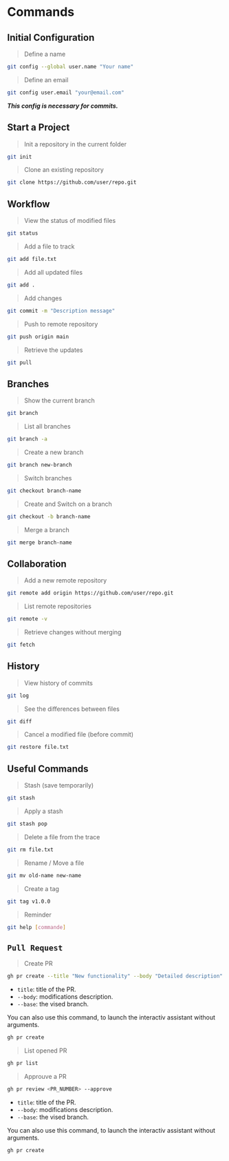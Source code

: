 <!-- Translated on 26/04/2025 -->

# Commands

## Initial Configuration

> Define a name

```bash
git config --global user.name "Your name"
```

> Define an email
```bash
git config user.email "your@email.com"
```

***This config is necessary for commits.***

## Start a Project

> Init a repository in the current folder
```bash
git init
```

> Clone an existing repository
```bash
git clone https://github.com/user/repo.git
```

## Workflow

> View the status of modified files
```bash
git status
```

> Add a file to track
```bash
git add file.txt
```

> Add all updated files
```bash
git add .
```

> Add changes
```bash
git commit -m "Description message"
```

> Push to remote repository
```bash
git push origin main
```

> Retrieve the updates
```bash
git pull
```

## Branches

> Show the current branch
```bash
git branch
```

> List all branches
```bash
git branch -a
```

> Create a new branch
```bash
git branch new-branch
```

> Switch branches
```bash
git checkout branch-name
```

> Create and Switch on a branch
```bash
git checkout -b branch-name
```

> Merge a branch
```bash
git merge branch-name
```

## Collaboration

> Add a new remote repository
```bash
git remote add origin https://github.com/user/repo.git
```

> List remote repositories
```bash
git remote -v
```

> Retrieve changes without merging
```bash
git fetch
```

## History

> View history of commits
```bash
git log
```

> See the differences between files
```bash
git diff
```

> Cancel a modified file (before commit)
```bash
git restore file.txt
```

## Useful Commands

> Stash (save temporarily)
```bash
git stash
```

> Apply a stash
```bash
git stash pop
```

> Delete a file from the trace
```bash
git rm file.txt
```

> Rename / Move a file
```bash
git mv old-name new-name
```

> Create a tag
```bash
git tag v1.0.0
```

> Reminder
```bash
git help [commande]
```

## `Pull Request`

> Create PR
```bash
gh pr create --title "New functionality" --body "Detailed description" --base <branch>
```
- `title`: title of the PR.
- `--body`: modifications description.
- `--base`: the vised branch.

You can also use this command, to launch the interactiv assistant without arguments.
```bash
gh pr create
```

> List opened PR
```bash
gh pr list
```

> Approuve a PR
```bash
gh pr review <PR_NUMBER> --approve
```
- `title`: title of the PR.
- `--body`: modifications description.
- `--base`: the vised branch.

You can also use this command, to launch the interactiv assistant without arguments.
```bash
gh pr create
```
